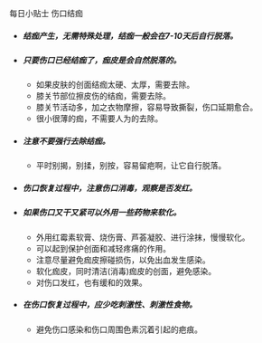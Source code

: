 每日小贴士 伤口结痂

- ##### 结痂产生，无需特殊处理，结痂一般会在7-10天后自行脱落。

- ##### 只要伤口已经结痂了，痂皮是会自然脱落的。

  - 如果皮肤的创面结痂太硬、太厚，需要去除。
  - 膝关节部位擦皮伤的结痂，需要去除。
  - 膝关节活动多，加之衣物摩擦，容易导致撕裂，伤口延期愈合。
  - 很小很薄的痂，不需要人为的去除。

- ##### 注意不要强行去除结痂。

  - 平时别揭，别揉，别按，容易留疤啊，让它自行脱落。

- ##### 伤口恢复过程中，注意伤口消毒，观察是否发红。

- ##### 如果伤口又干又紧可以外用一些药物来软化。

  - 外用红霉素软膏、烧伤膏、芦荟凝胶、进行涂抹，慢慢软化。
  - 可以起到保护创面和减轻疼痛的作用。
  - 注意尽量避免痂皮擦碰损伤，以免出血发生感染。
  - 软化痂皮，同时清洁(消毒)痂皮的创面，避免感染。
  - 对伤口发红，也有缓和的效果。

- ##### 在伤口恢复过程中，应少吃刺激性、刺激性食物。

  - 避免伤口感染和伤口周围色素沉着引起的疤痕。

